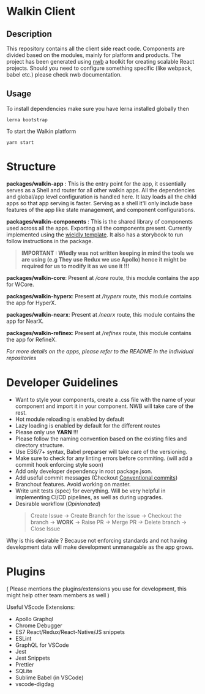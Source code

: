 # Walkin Client

## Description

This repository contains all the client side react code. Components are divided based on the modules, mainly for platform and products.
The project has been generated using [nwb](https://github.com/insin/nwb/) a toolkit for creating scalable React projects. Should you need to configure something specific (like webpack, babel etc.) please check nwb documentation.

## Usage

To install dependencies make sure you have lerna installed globally then

`lerna bootstrap`

To start the Walkin platform

`yarn start`

# Structure

**packages/walkin-app** : This is the entry point for the app, it essentially serves as a Shell and router for all other walkin apps. All the dependencies and global/app level configuration is handled here. It lazy loads all the child apps so that app serving is faster. Serving as a shell it'll only include base features of the app like state management, and component configurations.

**packages/walkin-components** : This is the shared library of components used across all the apps. Exporting all the components present. Currently implemented using the [wieldly template](http://docs.g-axon.com/wieldy/). It also has a storybook to run follow instructions in the package.

> **IMPORTANT : Wiedly was not written keeping in mind the tools we are using (e.g They use Redux we use Apollo) hence it might be required for us to modify it as we use it !!!**

**packages/walkin-core**: Present at _/core_ route, this module contains the app for WCore.

**packages/walkin-hyperx**: Present at _/hyperx_ route, this module contains the app for HyperX.

**packages/walkin-nearx**: Present at _/nearx_ route, this module contains the app for NearX.

**packages/walkin-refinex**: Present at _/refinex_ route, this module contains the app for RefineX.

_For more details on the apps, please refer to the README in the individual repositories_

# Developer Guidelines

- Want to style your components, create a .css file with the name of your component and import it in your component. NWB will take care of the rest.
- Hot module reloading is enabled by default
- Lazy loading is enabled by default for the different routes
- Please only use **YARN** !!!
- Please follow the naming convention based on the existing files and directory structure.
- Use ES6/7+ syntax, Babel preparser will take care of the versioning.
- Make sure to check for any linting errors before commiting. (will add a commit hook enforcing style soon)
- Add only developer dependency in root package.json.
- Add useful commit messages (Checkout [Conventional commits](https://www.conventionalcommits.org/en/v1.0.0-beta.2/))
- Branchout features. Avoid working on master.
- Write unit tests (spec) for everything. Will be very helpful in implementing CI/CD pipelines, as well as during upgrades.
- Desirable workflow (_Opinionated_)
  > Create Issue -> Create Branch for the issue -> Checkout the branch -> **WORK** -> Raise PR -> Merge PR -> Delete branch -> Close Issue

Why is this desirable ? Because not enforcing standards and not having development data will make development unmanagable as the app grows.

# Plugins

( Please mentions the plugins/extensions you use for development, this might help other team members as well )

Useful VScode Extensions:

- Apollo Graphql
- Chrome Debugger
- ES7 React/Redux/React-Native/JS snippets
- ESLint
- GraphQL for VSCode
- Jest
- Jest Snippets
- Prettier
- SQLite
- Sublime Babel (in VSCode)
- vscode-digdag
